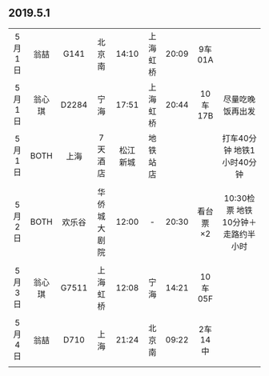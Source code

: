 ## 2019.5.1

|      |      |      |        |      |        |      |       |      |
| :--: | :--: | :--: |  :--:  | :--: |  :--:  | :--: | :--:  | :--: |
|5月1日| 翁喆 | G141 | 北京南 |14:10 |上海虹桥|20:09 | 9车01A|      |
|5月1日|翁心琪|D2284 |  宁海  |17:51 |上海虹桥|20:44 |10车17B| 尽量吃晚饭再出发 |
|5月1日| BOTH | 上海 |7天酒店 |松江新城|地铁站店|  |       | 打车40分钟 地铁1小时40分钟 |
|      |      |      |        |      |        |      |
|5月2日| BOTH |欢乐谷|华侨城大剧院|12:00| - |20:30|看台票×2| 10:30检票 地铁10分钟＋走路约半小时 |
|      |      |      |        |      |        |      |
|5月3日|翁心琪|G7511 |上海虹桥|12:08 |  宁海  |14:21 |10车05F|
|      |      |      |        |      |        |      |
|5月4日| 翁喆 | D710 |  上海  |21:24 | 北京南 |09:22 |2车14中|
|      |      |      |        |      |        |      |
